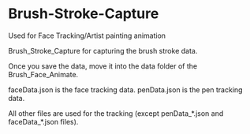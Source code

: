 # Brush-Stroke-Capture
Used for Face Tracking/Artist painting animation

Brush_Stroke_Capture for capturing the brush stroke data.

Once you save the data, move it into the data folder of the Brush_Face_Animate.

faceData.json is the face tracking data.
penData.json is the pen tracking data.

All other files are used for the tracking (except penData_\*.json and faceData_\*.json files).

